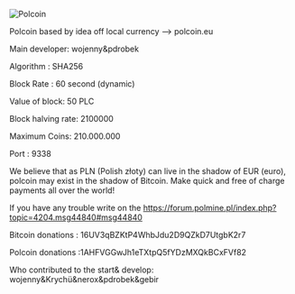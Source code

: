 ![Polcoin](http://uploads.webflow.com/52d95fe4cf2c57b94e0015ab/5350f2f1095f7e21470004cc_polcoin_400_400.png)

Polcoin based by idea off local currency --> polcoin.eu

Main developer: wojenny&pdrobek





Algorithm : SHA256

Block Rate : 60 second (dynamic) 

Value of block: 50 PLC 

Block halving rate: 2100000 

Maximum Coins: 210.000.000 

Port : 9338




We believe that as PLN (Polish złoty) can live in the shadow of EUR (euro), polcoin may exist in the shadow of Bitcoin. 
Make quick and free of charge payments all over the world!



If you have any trouble write on the https://forum.polmine.pl/index.php?topic=4204.msg44840#msg44840




Bitcoin donations : 16UV3qBZKtP4WhbJdu2D9QZkD7UtgbK2r7

Polcoin donations :1AHFVGGwJh1eTXtpQ5fYDzMXQkBCxFVf82

Who contributed to the start& develop: wojenny&Krychü&nerox&pdrobek&gebir
